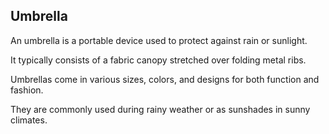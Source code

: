 ## Umbrella

An umbrella is a portable device used to protect against rain or sunlight.  
It typically consists of a fabric canopy stretched over folding metal ribs.  
Umbrellas come in various sizes, colors, and designs for both function and fashion.  
They are commonly used during rainy weather or as sunshades in sunny climates.
